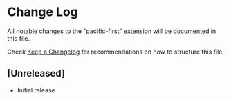 # Change Log

All notable changes to the "pacific-first" extension will be documented in this file.

Check [Keep a Changelog](http://keepachangelog.com/) for recommendations on how to structure this file.

## [Unreleased]

- Initial release
